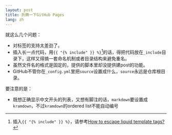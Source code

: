 ```yaml
---
layout: post
title: 折腾一下GitHub Pages
lang: zh
---
```


就这么几个问题：

* 对标签的支持太差劲了。
* 插入长一点代码，用`{{ "{% include" }} %}`[^liquid-markup-escape]的话，得把代码放在`_include`目录下，这样又得搞一套命名机制或者目录结构来避免重名。
* 虽然文件名的格式是固定的，提供的脚本里却没提供建post的功能。
* GitHub不管你在`_config.yml`里把`source`设置成什么，`source`永远是仓库根目录。

要注意的是：

* 既想正确显示中文开头的列表，又想有脚注的话，`markdown`要设置成`kramdown`，不过`kramdown`的ordered list不能自动编号


[^liquid-markup-escape]: 插入`{{ "{% include" }} %}`，请参考[How to escape liquid template tags?](http://stackoverflow.com/questions/3426182/how-to-escape-liquid-template-tags)
